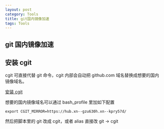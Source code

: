 ```yaml
---
layout: post
category: Tools
title: git国内镜像加速
tags: Tools
---
```


## git 国内镜像加速

## 安装 cgit

cgit 可直接代替 git 命令，cgit 内部会自动把 github.com 域名替换成想要的国内镜像域名。

[安装 cgit](https://gitee.com/killf/cgit)

想要的国内镜像域名可以通过 bash_profile 里加如下配置

```
export CGIT_MIRROR=https://hub.xn--gzu630h.xn--kpry57d/

```

然后把脚本里的 git 改成 cgit，或者 alias 直接改 git -> cgit
